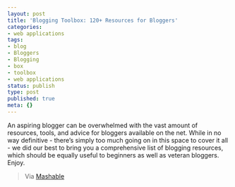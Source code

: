 ```yaml
---
layout: post
title: 'Blogging Toolbox: 120+ Resources for Bloggers'
categories:
- web applications
tags:
- blog
- Bloggers
- Blogging
- box
- toolbox
- web applications
status: publish
type: post
published: true
meta: {}
---
```

An aspiring blogger can be overwhelmed with the vast amount of resources, tools, and advice for bloggers available on the net. While in no way definitive - there’s simply too much going on in this space to cover it all - we did our best to bring you a comprehensive list of blogging resources, which should be equally useful to beginners as well as veteran bloggers. Enjoy.

> Via [Mashable](http://mashable.com/2007/06/19/blogging-toolbox/)

